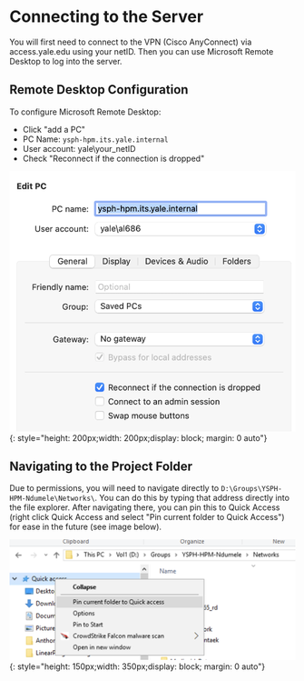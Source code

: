 # Connecting to the Server

You will first need to connect to the VPN (Cisco AnyConnect) via access.yale.edu using your netID. Then you can use Microsoft Remote Desktop to log into the server.

## Remote Desktop Configuration

To configure Microsoft Remote Desktop:

- Click "add a PC"
- PC Name: `ysph-hpm.its.yale.internal`
- User account: yale\your_netID
- Check "Reconnect if the connection is dropped"

![Remote Desktop Configuration](../images/remote_desktop_config.png){: style="height: 200px;width: 200px;display: block; margin: 0 auto"}

## Navigating to the Project Folder

Due to permissions, you will need to navigate directly to `D:\Groups\YSPH-HPM-Ndumele\Networks\`. You can do this by typing that address directly into the file explorer. After navigating there, you can pin this to Quick Access (right click Quick Access and select "Pin current folder to Quick Access") for ease in the future (see image below).

![Quick Access](../images/quick_access.png){: style="height: 150px;width: 350px;display: block; margin: 0 auto"}
